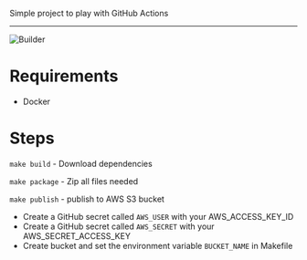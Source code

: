 Simple project to play with GitHub Actions

---
![Builder](https://github.com/denstorti/python_github_actions_example/workflows/Builder/badge.svg?branch=master)

# Requirements
- Docker

# Steps

`make build` - Download dependencies

`make package` - Zip all files needed

`make publish` - publish to AWS S3 bucket
- Create a GitHub secret called `AWS_USER` with your AWS_ACCESS_KEY_ID
- Create a GitHub secret called `AWS_SECRET` with your AWS_SECRET_ACCESS_KEY
- Create bucket and set the environment variable `BUCKET_NAME` in Makefile
